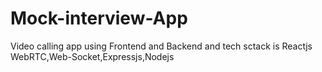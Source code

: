 # Mock-interview-App
Video calling app using Frontend and Backend  and tech sctack is Reactjs WebRTC,Web-Socket,Expressjs,Nodejs
